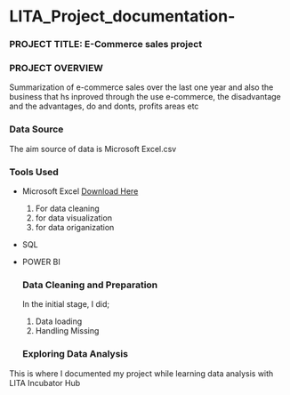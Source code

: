 # LITA_Project_documentation-
### PROJECT TITLE: E-Commerce sales project 
### PROJECT OVERVIEW 
Summarization of e-commerce sales over the last one year and also the business that hs inproved through the use e-commerce, the disadvantage and the advantages, do and donts, profits areas etc 
### Data Source 
The aim source of data is Microsoft Excel.csv

### Tools Used 
- Microsoft Excel [Download Here](https://www.Microsoft.com)
  1. For data cleaning
  2. for data visualization
  3. for data origanization
- SQL 
- POWER BI

  ### Data Cleaning and Preparation
  In the initial stage, I did;
  1. Data loading
  2. Handling Missing
  
  ### Exploring Data Analysis

This is where I documented my project while learning data analysis with LITA Incubator Hub
